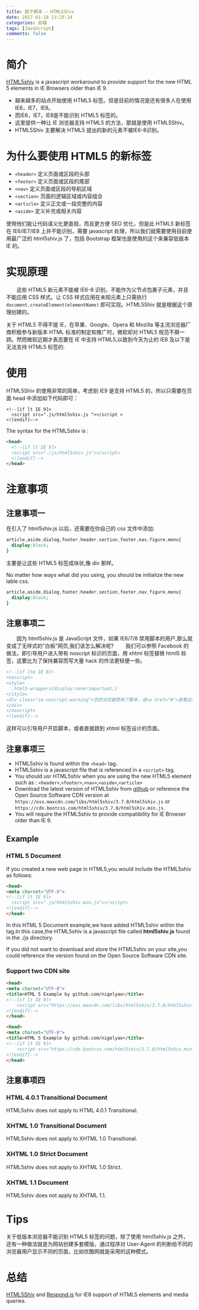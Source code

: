 ```yaml
---
title: 腻子脚本 — HTML5Shiv
date: 2017-01-18 13:25:24
categories: 前端
tags: [JavaScript]
comments: false
---
```


# 简介
[HTML5shiv](https://github.com/aFarkas/html5shiv) is a javascript workaround to provide support for the new HTML 5 elements in IE Browsers older than IE 9.

- 越来越多的站点开始使用 HTML5 标签。但是目前的情况是还有很多人在使用IE6，IE7，IE8。
- 而IE6，IE7，IE8是不能识别 HTML5 标签的。
- 这里提供一种让 IE 浏览器支持 HTML5 的方法，那就是使用 HTML5Shiv。
- HTML5Shiv 主要解决 HTML5 提出的新的元素不被IE6-8识别。

<!-- more -->

# 为什么要使用 HTML5 的新标签
* `<header>` 定义页面或区段的头部
* `<footer>` 定义页面或区段的尾部
* `<nav>` 定义页面或区段的导航区域
* `<section>` 页面的逻辑区域或内容组合
* `<article>` 定义正文或一段完整的内容
* `<aside>` 定义补充或相关内容

使用他们能让代码语义化更直观，而且更方便 SEO 优化，但是此 HTML5 新标签在 IE6/IE7/IE8 上并不能识别，需要 javascript 处理，所以我们就需要使用目前使用最广泛的 html5shiv.js 了，包括 Bootstrap 框架也是使用的这个来兼容低版本 IE 的。


# 实现原理
　　这些 HTML5 新元素不能被 IE6-8 识别，不能作为父节点包裹子元素，并且不能应用 CSS 样式。让 CSS 样式应用在未知元素上只需执行 `document.createElement(elementName)` 即可实现。HTML5Shiv 就是根据这个原理创建的。

<p id="div-border-top-purple">关于 HTML5 不得不提 IE，在苹果、Google、Opera 和 Mozilla 等主流浏览器厂商积极参与新版本 HTML 标准的制定和推广时，微软却对 HTML5 规范不屑一顾。然而微软近期才表态要在 IE 中支持 HTML5,以致到今天为止的 IE8 及以下是无法支持 HTML5 标签的.</p>


# 使用

HTML5Shiv 的使用非常的简单，考虑到 IE9 是支持 HTML5 的，所以只需要在页面 head 中添加如下代码即可： 
```
<!--[if lt IE 9]>
  <script src=".js/html5shiv.js "></script >
<![endif]–-> 
```

The syntax for the HTML5shiv is : 
``` html
<head>
  <!--[if lt IE 9]>
  <script src="./js/html5shiv.js"></script>
  <![endif]-->
</head>
```


# 注意事项
## 注意事项一
在引入了 html5shiv.js 以后，还需要在你自己的 css 文件中添加:
``` css
article,aside,dialog,footer,header,section,footer,nav,figure,menu{
  display:block;
}
```
主要是让这些 HTML5 标签成块状,像 div 那样。

No matter how ways what did you using, you should be initialize the new lable css.
``` css
article,aside,dialog,footer,header,section,footer,nav,figure,menu{
  display:block;
}
```

## 注意事项二
　　因为 html5shiv.js 是 JavaScript 文件，如果 IE6/7/8 禁用脚本的用户,那么就变成了无样式的"白板"网页,我们该怎么解决呢?
　　我们可以参照 Facebook 的做法，即引导用户进入带有 noscript 标识的页面，用 xhtml 标签替换 html5 标签，这要比为了保持兼容而写大量 hack 的作法更轻便一些。
``` html
<!--[if lte IE 8]> 
<noscript>
<style>
  .html5-wrappers{display:none!important;}
</style>
<div class="ie-noscript-warning">您的浏览器禁用了脚本，请<a href="#">查看这里</a>来启用脚本!或者<a href="/?noscript=1">继续访问</a>.
</div>
</noscript>
<![endif]-->
```
    
这样可以引导用户开启脚本，或者直接跳到 xhtml 标签设计的页面。


## 注意事项三

* HTML5shiv is found within the `<head>` tag.
* HTML5shiv is a javascript file that is referenced in a `<script>` tag.
* You should usr HTML5shiv when you are using the new HTML5 element such as : `<header>`,`<footer>`,`<nav>`,`<aside>`,`<article>`
* Download the latest version of HTML5shiv from [github](https://github.com/aFarkas/html5shiv/) or reference the Open Source Software CDN version at `https://oss.maxcdn.com/libs/html5shiv/3.7.0/html5shiv.js` or `https://cdn.bootcss.com/html5shiv/3.7.0/html5shiv.min.js`.
* You will require the HTML5shiv to provide compatibility for IE Browser older than IE 9.

## Example
### HTML 5 Document
If you created a new web page in HTML5,you would include the HTML5shiv as follows:

``` html
<head>
<meta charset="UTF-8">
<!--[if lt IE 9]>
  <script src=".js/html5shiv.min.js"></script>
<![endif]-->
</head>
```


In this HTML 5 Document example,we have added HTML5shiv within the <head> tag.In this case,the HTML5shiv is a javascript file called **html5shiv.js** found in the ./js directory.

If you did not want to download and store the HTML5shiv on your site,you could reference the version found on the Open Source Software CDN site.

### Support two CDN site
``` html
<head>
<meta charset="UTF-8">
<title>HTML 5 Example by github.com/nigelyao</title>
<!--[if lt IE 9]>
    <script src="https://oss.maxcdn.com/libs/html5shiv/3.7.0/html5shiv.js"></script>
<![endif]-->
</head>
```
``` html
<head>
<meta charset="UTF-8">
<title>HTML 5 Example by github.com/nigelyao</title>
<!--[if lt IE 9]>
    <script src="https://cdn.bootcss.com/html5shiv/3.7.0/html5shiv.min.js"></script>
<![endif]-->
</head>
```

## 注意事项四

### HTML 4.0.1 Transitional Document
HTML5shiv does not apply to HTML 4.0.1 Transitional.

### XHTML 1.0 Transitional Document
HTML5shiv does not apply to XHTML 1.0 Transitional.

### XHTML 1.0 Strict Document
HTML5shiv does not apply to XHTML 1.0 Strict.

### XHTML 1.1 Document
HTML5shiv does not apply to XHTML 1.1.


# Tips
关于低版本浏览器不能识别 HTML5 标签的问题，除了使用 html5shiv.js 之外，还有一种做法就是为网站创建多套模版，通过程序对 User-Agent 的判断给不同的浏览器用户显示不同的页面，比如优酷网就是采用的这种模式。

# 总结
[HTML5Shiv](https://nigelyao.github.io/2017/01/18/html5shiv/) and [Respond.js](https://nigelyao.github.io/2017/02/11/respond-js/) for IE8 support of HTML5 elements and media queries.


